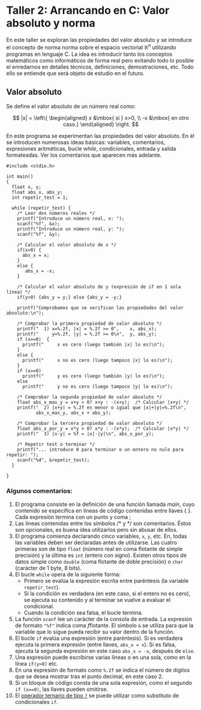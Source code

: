 # Taller 2: Arrancando en C: Valor absoluto y norma

En este taller se exploran las propiedades del valor absoluto y se
introduce el concepto de norma norma sobre el espacio vectorial
$\mathbb R^n$ utilizando programas en lenguaje C. La idea es
introducir tanto los conceptos matemáticos como informáticos de forma
real pero evitando todo lo posible el enredarnos en detalles técnicos,
definiciones, demostraciones, etc. Todo ello se entiende que será
objeto de estudio en el futuro.


## Valor absoluto

Se define el valor absoluto de un número real como:

$$
|x| = \left\{
    \begin{aligned}
    x &\mbox{ si } x>0, \\
    -x &\mbox{ en otro caso.}
    \end{aligned}
    \right.
$$

En este programa se experimentan las propiedades del valor absoluto. En él se introducen numerosas ideas básicas: variables, comentarios, expresiones aritméticas, bucle *while*, condicionales, entrada y salida formateadas. Ver los comentarios que aparecen más adelante.

    #include <stdio.h>

    int main()
    {
      float x, y;
      float abs_x, abs_y;
      int repetir_test = 1;

      while (repetir_test) {
        /* Leer dos números reales */
        printf("Introduce un número real, x: ");
        scanf("%f", &x);
        printf("Introduce un número real, y: ");
        scanf("%f", &y);

        /* Calcular el valor absoluto de x */
        if(x>0) {
          abs_x = x;
        }
        else {
           abs_x = -x;
        }

        /* Calcular el valor absoluto de y (expresión de if en 1 sola línea) */
        if(y>0) {abs_y = y;} else {abs_y = -y;}

        printf("Comprobamos que se verifican las propiedades del valor absoluto:\n");

        /* Comprobar la primera propiedad de valor absoluto */
        printf("  1) x=%.2f, |x| = %.2f >= 0",    x, abs_x);
        printf("     y=%.2f, |y| = %.2f >= 0\n",  y, abs_y);
        if (x==0)  {
          printf("     x es cero (luego también |x| lo es)\n");
        }
        else {
          printf("     x no es cero (luego tampoco |x| lo es)\n");
        }
        if (x==0)
          printf("     y es cero (luego también |y| lo es)\n");
        else
          printf("     y no es cero (luego tampoco |y| lo es)\n");

        /* Comprobar la segunda propiedad de valor absoluto */
        float abs_x_mas_y = x+y > 0? x+y : -(x+y);  /* Calcular |x+y| */
        printf("  2) |x+y| = %.2f es menor o igual que |x|+|y|=%.2f\n",
               abs_x_mas_y, abs_x + abs_y);

        /* Comprobar la tercera propiedad de valor absoluto */
        float abs_x_por_y = x*y > 0? x*y : -(x*y);  /* Calcular |x*y| */
        printf("  3) |x·y| = %f = |x|·|y|\n", abs_x_por_y);

        /* Repetir test o terminar */
        printf("... introduce 0 para terminar o un entero no nulo para repetir: ");
        scanf("%d", &repetir_test);
      }

    }

### Algunos comentarios:

1. El programa consiste en la definición de una función llamada *main*, cuyo contenido se especifica en líneas de código contenidas entre llaves \{  \}. Cada expresión termina con un punto y coma \;
2. Las líneas contenidas entre los símbolos /\* y \*/ son comentarios. Éstos son opcionales, es buena idea utilizarlos pero sin abusar de ellos.
3. El programa comienza declarando cinco variables, `x`, `y`, etc. En, todas las variables deben ser declaradas antes de utilizarse. Las cuatro primeras son de tipo `float` (número real en coma flotante de simple precisión) y la última es `int` (entero con signo). Existen otros tipos de datos simple como `double` (coma flotante de doble precisión) o `char` (carácter de 1 byte, 8 bits).
4. El bucle `while` opera de la siguiente forma:
    - Primero se evalúa la expresión escrita entre paréntesis (la variable `repetir_test`).
    - Si la condición es verdadera (en este caso, si el entero no es cero), se ejecuta su contenido y al terminar se vuelve a evaluar el condicional.
    - Cuando la condición sea falsa, el bucle termina.
5. La función `scanf` lee un carácter de la consola de entrada. La expresión de formato `"%f"` indica coma *f*flotante. El símbolo `&` se utiliza para que la variable que lo sigue pueda recibir su valor dentro de la función.
6. El bucle `if` evalúa una expresión (entre paréntesis). Si es verdadera ejecuta la primera expresión (entre llaves, `abs_x = x`). Si es falsa, ejecuta la segunda expresión en este caso `abs_x = -x`, después de `else`.
7. Una expresión puede escribirse varias líneas o en una sola, como en la línea `if(y>0)` etc.
8. En una expresión de formato como `%.2f` se indica el número de dígitos que se desea mostrar tras el punto decimal, en este caso 2.
9. Si un bloque de código consta de una sola expresión, como el segundo `if (x==0)`, las llaves pueden omitirse.
10. El [operador ternario de tipo `?`](https://es.wikipedia.org/wiki/Operador_ternario) se puede utilizar como substituto de condicionales `if`.
